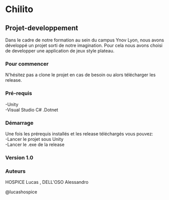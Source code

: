 # Chilito

## Projet-developpement
Dans le cadre de notre formation au sein du campus Ynov Lyon, nous avons développé un projet sorti de notre imagination.
Pour cela nous avons choisi de developper une application de jeux style plateau.

### Pour commencer 
N'hésitez pas a clone le projet en cas de besoin ou alors télécharger les release.

### Pré-requis 
-Unity \
-Visual Studio C# .Dotnet

### Démarrage 
Une fois les prérequis installés et les release téléchargés vous pouvez:\
-Lancer le projet sous Unity\
-Lancer le .exe de la release

### Version 1.0

### Auteurs 
HOSPICE Lucas , DELL'OSO Alessandro

@lucashospice
